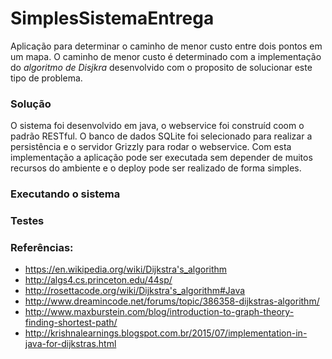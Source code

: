 # SimplesSistemaEntrega
Aplicação para determinar o caminho de menor custo entre dois pontos em um mapa. O caminho de menor custo é determinado com a implementação do *algoritmo de Disjkra* desenvolvido com o proposito de solucionar este tipo de problema.

### Solução
O sistema foi desenvolvido em java, o webservice foi construíd coom o padrão RESTful. O banco de dados SQLite foi selecionado para realizar a persistência e o servidor Grizzly para rodar o webservice. Com esta implementação a aplicação pode ser executada sem depender de muitos recursos do ambiente e o deploy pode ser realizado de forma simples.

### Executando o sistema

### Testes

### Referências:
* https://en.wikipedia.org/wiki/Dijkstra's_algorithm
* http://algs4.cs.princeton.edu/44sp/
* http://rosettacode.org/wiki/Dijkstra's_algorithm#Java
* http://www.dreamincode.net/forums/topic/386358-dijkstras-algorithm/
* http://www.maxburstein.com/blog/introduction-to-graph-theory-finding-shortest-path/
* http://krishnalearnings.blogspot.com.br/2015/07/implementation-in-java-for-dijkstras.html
